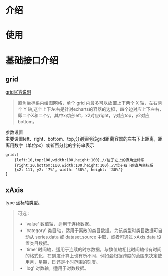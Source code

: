 # 介绍
# 使用
# 基础接口介绍
## grid
[grid官方说明](https://echarts.apache.org/zh/option.html#grid)  
> 直角坐标系内绘图网格，单个 grid 内最多可以放置上下两个 X 轴，左右两个 Y 轴,这个上下左右是针对echarts的容器的边框，四个边对应上下左右，即二个X和二个y。其中x对应left，x2对应right，y对应top，y2对应bottom。    

参数设置  
 主要设置left、right、bottom、top,分别表明该grid距离容器的左右下上距离，距离用数字（单位px）或者百分比的字符串表示
 ```
 grid:[
     {left:10,top:100,width:100,height:100},//位于左上的直角坐标系
     {right:20,bottom:100,width:100,height:100},//位于右下的直角坐标系
     {x2: 111, y2: '7%', width: '38%', height: '38%'}
 ] 
 ```
 ## xAxis
 type 坐标轴类型。
> 可选：
> + 'value' 数值轴，适用于连续数据。
> + 'category' 类目轴，适用于离散的类目数据。为该类型时类目数据可自动从 series.data 或 dataset.source 中取，或者可通过 xAxis.data 设置类目数据。
> + 'time' 时间轴，适用于连续的时序数据，与数值轴相比时间轴带有时间的格式化，在刻度计算上也有所不同，例如会根据跨度的范围来决定使用月，星期，日还是小时范围的刻度。
> + 'log' 对数轴。适用于对数数据。